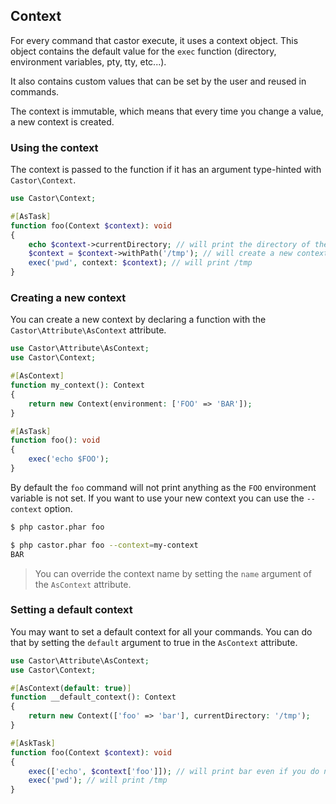## Context

For every command that castor execute, it uses a context object. This object contains the default value for the `exec` 
function (directory, environment variables, pty, tty, etc...).

It also contains custom values that can be set by the user and reused in commands.

The context is immutable, which means that every time you change a value, a new context is created.

### Using the context

The context is passed to the function if it has an argument type-hinted with `Castor\Context`.

```php
use Castor\Context;

#[AsTask]
function foo(Context $context): void
{
    echo $context->currentDirectory; // will print the directory of the .castor.php file
    $context = $context->withPath('/tmp'); // will create a new context with the current directory set to /tmp
    exec('pwd', context: $context); // will print /tmp
}
```

### Creating a new context

You can create a new context by declaring a function with the `Castor\Attribute\AsContext` attribute.

```php
use Castor\Attribute\AsContext;
use Castor\Context;

#[AsContext]
function my_context(): Context
{
    return new Context(environment: ['FOO' => 'BAR']);
}

#[AsTask]
function foo(): void
{
    exec('echo $FOO'); 
}
```

By default the `foo` command will not print anything as the `FOO` environment variable is not set. If you want to use your new context
you can use the `--context` option.

```bash
$ php castor.phar foo

$ php castor.phar foo --context=my-context
BAR
```

> You can override the context name by setting the `name` argument of the `AsContext` attribute.

### Setting a default context

You may want to set a default context for all your commands. You can do that by setting the `default` argument to true
in the `AsContext` attribute.

```php
use Castor\Attribute\AsContext;
use Castor\Context;

#[AsContext(default: true)]
function __default_context(): Context
{
    return new Context(['foo' => 'bar'], currentDirectory: '/tmp');
}

#[AskTask]
function foo(Context $context): void
{
    exec(['echo', $context['foo']]); // will print bar even if you do not use the --context option
    exec('pwd'); // will print /tmp
}
```
